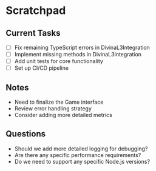 # Scratchpad

## Current Tasks
- [ ] Fix remaining TypeScript errors in DivinaL3Integration
- [ ] Implement missing methods in DivinaL3Integration
- [ ] Add unit tests for core functionality
- [ ] Set up CI/CD pipeline

## Notes
- Need to finalize the Game interface
- Review error handling strategy
- Consider adding more detailed metrics

## Questions
- Should we add more detailed logging for debugging?
- Are there any specific performance requirements?
- Do we need to support any specific Node.js versions?

